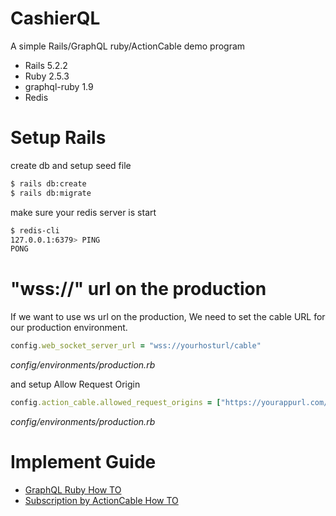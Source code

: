 # CashierQL
A simple Rails/GraphQL ruby/ActionCable demo program 
- Rails 5.2.2
- Ruby 2.5.3
- graphql-ruby 1.9
- Redis

# Setup Rails
create db and setup seed file
```bash
$ rails db:create
$ rails db:migrate
```
make sure your redis server is start
```bash
$ redis-cli     
127.0.0.1:6379> PING
PONG
```

# "wss://" url on the production
If we want to use ws url on the production, We need to set the cable URL for our production environment.
```ruby
config.web_socket_server_url = "wss://yourhosturl/cable"  
```
_config/environments/production.rb_

and setup Allow Request Origin
```ruby
config.action_cable.allowed_request_origins = ["https://yourappurl.com/"]
```
_config/environments/production.rb_


# Implement Guide
- [GraphQL Ruby How TO](graphql_howto.md)
- [Subscription by ActionCable How TO](/subscribe_howto.md)


